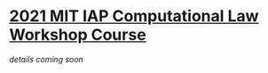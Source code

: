 # [2021 MIT IAP Computational Law Workshop Course](https://mitmedialab.github.io/2021-MIT-IAP-Computational-Law-Course/)

*details coming soon*
